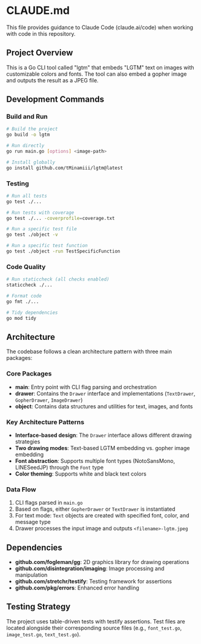 # CLAUDE.md

This file provides guidance to Claude Code (claude.ai/code) when working with code in this repository.

## Project Overview

This is a Go CLI tool called "lgtm" that embeds "LGTM" text on images with customizable colors and fonts. The tool can also embed a gopher image and outputs the result as a JPEG file.

## Development Commands

### Build and Run
```bash
# Build the project
go build -o lgtm

# Run directly
go run main.go [options] <image-path>

# Install globally
go install github.com/tMinamiii/lgtm@latest
```

### Testing
```bash
# Run all tests
go test ./...

# Run tests with coverage
go test ./... -coverprofile=coverage.txt

# Run a specific test file
go test ./object -v

# Run a specific test function
go test ./object -run TestSpecificFunction
```

### Code Quality
```bash
# Run staticcheck (all checks enabled)
staticcheck ./...

# Format code
go fmt ./...

# Tidy dependencies
go mod tidy
```

## Architecture

The codebase follows a clean architecture pattern with three main packages:

### Core Packages
- **main**: Entry point with CLI flag parsing and orchestration
- **drawer**: Contains the `Drawer` interface and implementations (`TextDrawer`, `GopherDrawer`, `ImageDrawer`)
- **object**: Contains data structures and utilities for text, images, and fonts

### Key Architecture Patterns
- **Interface-based design**: The `Drawer` interface allows different drawing strategies
- **Two drawing modes**: Text-based LGTM embedding vs. gopher image embedding
- **Font abstraction**: Supports multiple font types (NotoSansMono, LINESeedJP) through the `Font` type
- **Color theming**: Supports white and black text colors

### Data Flow
1. CLI flags parsed in `main.go`
2. Based on flags, either `GopherDrawer` or `TextDrawer` is instantiated
3. For text mode: `Text` objects are created with specified font, color, and message type
4. Drawer processes the input image and outputs `<filename>-lgtm.jpeg`

## Dependencies

- **github.com/fogleman/gg**: 2D graphics library for drawing operations
- **github.com/disintegration/imaging**: Image processing and manipulation
- **github.com/stretchr/testify**: Testing framework for assertions
- **github.com/pkg/errors**: Enhanced error handling

## Testing Strategy

The project uses table-driven tests with testify assertions. Test files are located alongside their corresponding source files (e.g., `font_test.go`, `image_test.go`, `text_test.go`).